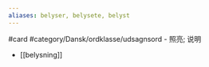 ```yaml
---
aliases: belyser, belysete, belyst
---
```

#card 
#category/Dansk/ordklasse/udsagnsord 
	- 照亮; 说明

- [[belysning]]